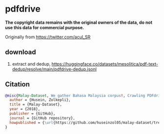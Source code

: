 # pdfdrive

**The copyright data remains with the original owners of the data, do not use this data for commercial purpose.**

Originally from https://twitter.com/acul_SR

## download

1. extract and dedup, https://huggingface.co/datasets/mesolitica/pdf-text-dedup/resolve/main/pdfdrive-dedup.jsonl

## Citation

```bibtex
@misc{Malay-Dataset, We gather Bahasa Malaysia corpus!, Crawling PDFdrive,
  author = {Husein, Zolkepli},
  title = {Malay-Dataset},
  year = {2018},
  publisher = {GitHub},
  journal = {GitHub repository},
  howpublished = {\url{https://github.com/huseinzol05/malay-dataset/tree/master/crawl/pdfdrive}}
}
```